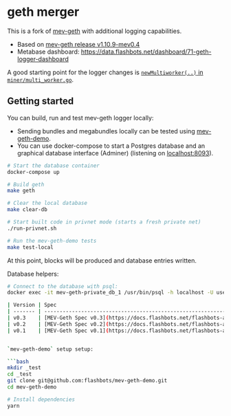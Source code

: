# geth merger

This is a fork of [mev-geth](https://github.com/flashbots/mev-geth) with additional logging capabilities.

* Based on [mev-geth release v1.10.9-mev0.4](https://github.com/flashbots/mev-geth/tree/release/v1.10.9-mev0.4)
* Metabase dashboard: https://data.flashbots.net/dashboard/71-geth-logger-dashboard

A good starting point for the logger changes is [`newMultiworker(..)` in `miner/multi_worker.go`](https://github.com/flashbots/mev-geth-logger/blob/blocklog/miner/multi_worker.go#L118).
## Getting started

You can build, run and test mev-geth logger locally:

* Sending bundles and megabundles locally can be tested using [mev-geth-demo](https://github.com/flashbots/mev-geth-demo).
* You can use docker-compose to start a Postgres database and an graphical database interface (Adminer) (listening on [localhost:8093](http://localhost:8093/?pgsql=db&username=user&db=db&ns=public&select=mevgeth_log_summary)).

```bash
# Start the database container
docker-compose up

# Build geth
make geth

# Clear the local database
make clear-db

# Start built code in privnet mode (starts a fresh private net)
./run-privnet.sh

# Run the mev-geth-demo tests
make test-local
```

At this point, blocks will be produced and database entries written.

Database helpers:

```bash
# Connect to the database with psql:
docker exec -it mev-geth-private_db_1 /usr/bin/psql -h localhost -U user db

| Version | Spec                                                                                        |
| ------- | ------------------------------------------------------------------------------------------- |
| v0.3    | [MEV-Geth Spec v0.3](https://docs.flashbots.net/flashbots-auction/miners/mev-geth-spec/v03) |
| v0.2    | [MEV-Geth Spec v0.2](https://docs.flashbots.net/flashbots-auction/miners/mev-geth-spec/v02) |
| v0.1    | [MEV-Geth Spec v0.1](https://docs.flashbots.net/flashbots-auction/miners/mev-geth-spec/v01) |


`mev-geth-demo` setup setup:

```bash
mkdir _test
cd _test
git clone git@github.com:flashbots/mev-geth-demo.git
cd mev-geth-demo

# Install dependencies
yarn
```
